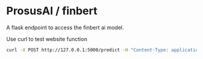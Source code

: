 # ProsusAI / finbert
A flask endpoint to access the finbert ai model.

Use curl to test website function
```bash
curl -X POST http://127.0.0.1:5000/predict -H "Content-Type: application/json" -d '{"text": "hello world"}'
```
